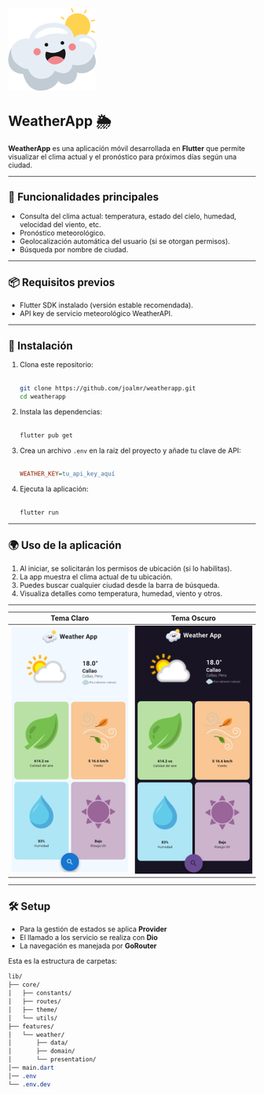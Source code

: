 <img src="./assets/logo.png" alt="WeatherApp" width="180"/> 

# WeatherApp 🌦️

**WeatherApp** es una aplicación móvil desarrollada en **Flutter** que permite visualizar el clima actual y el pronóstico para próximos días según una ciudad.

---

## 🧭 Funcionalidades principales

- Consulta del clima actual: temperatura, estado del cielo, humedad, velocidad del viento, etc.
- Pronóstico meteorológico.
- Geolocalización automática del usuario (si se otorgan permisos).
- Búsqueda por nombre de ciudad.

---

## 📦 Requisitos previos

- Flutter SDK instalado (versión estable recomendada).
- API key de servicio meteorológico WeatherAPI.

---

## 🚀 Instalación

1. Clona este repositorio:
    
    ```bash
    
    git clone https://github.com/joalmr/weatherapp.git
    cd weatherapp
    
    ```
    
2. Instala las dependencias:
    
    ```bash
    
    flutter pub get
    
    ```
    
3. Crea un archivo `.env` en la raíz del proyecto y añade tu clave de API:
    
    ```ini
    
    WEATHER_KEY=tu_api_key_aquí
    
    ```
    
4. Ejecuta la aplicación:
    
    ```bash

    flutter run
    
    ```
    

---

## 🌍 Uso de la aplicación

1. Al iniciar, se solicitarán los permisos de ubicación (si lo habilitas).
2. La app muestra el clima actual de tu ubicación.
3. Puedes buscar cualquier ciudad desde la barra de búsqueda.
4. Visualiza detalles como temperatura, humedad, viento y otros.

---

| Tema Claro | Tema Oscuro |
|------------|-------------|
| <img src="./assets/app/light.jpeg" width="300"/> | <img src="./assets/app/dark.jpeg" width="300"/> |

---

## 🛠 Setup
- Para la gestión de estados se aplica **Provider**
- El llamado a los servicio se realiza con **Dio**
- La navegación es manejada por **GoRouter**

Esta es la estructura de carpetas:

```css
lib/
├── core/
│   ├── constants/
│   ├── routes/
│   ├── theme/
│   └── utils/
├── features/
│   └── weather/
│       ├── data/
│       ├── domain/
│       └── presentation/
│── main.dart
│── .env
└── .env.dev
```
